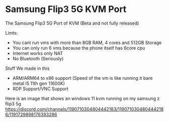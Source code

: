 # Samsung Flip3 5G KVM Port
The Samsung Flip3 5G Port of KVM (Beta and not fully released)

Limts:
- You cant run vms with more than 8GB RAM, 4 cores and 512GB Storage
- You can only run 6 vms because the phone itself has 6core cpu
- Internet works only NAT
- No Bluetooth (Seriously)

Stuff We made in this
- ARM/ARM64 to x86 support (Speed of the vm is like running it bare metal i5 11th gen 11600K)
- RDP Support/VNC Support
  

Here is an image that shows an windows 11 kvm running on my samsung z flip3 5g
https://discord.com/channels/1190710304804442183/1190710304804442186/1191729898176393286


